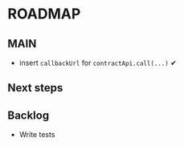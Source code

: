 # ROADMAP

## MAIN

- insert `callbackUrl` for `contractApi.call(...)` ✔

## Next steps

## Backlog

- Write tests

